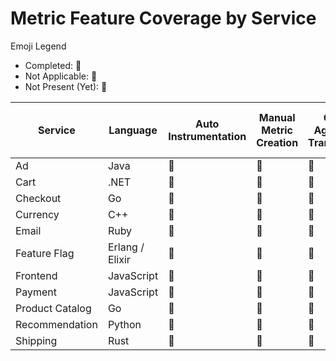 # Metric Feature Coverage by Service

Emoji Legend

- Completed: :100:
- Not Applicable: :no_bell:
- Not Present (Yet): :construction:

| Service         | Language        | Auto Instrumentation | Manual Metric Creation | Collector Agent Metric Transformation | Push Metrics   | SLO Metrics    | Multiple Manual Metric Instruments |
|-----------------|-----------------|----------------------|------------------------|---------------------------------------|----------------|----------------|------------------------------------|
| Ad              | Java            | :100:                | :construction:         | :construction:                        | :construction: | :construction: | :construction:                     |
| Cart            | .NET            | :100:                | :construction:         | :construction:                        | :construction: | :construction: | :construction:                     |
| Checkout        | Go              | :100:                | :construction:         | :construction:                        | :construction: | :construction: | :construction:                     |
| Currency        | C++             | :construction:       | :construction:         | :construction:                        | :construction: | :construction: | :construction:                     |
| Email           | Ruby            | :construction:       | :construction:         | :construction:                        | :construction: | :construction: | :construction:                     |
| Feature Flag    | Erlang / Elixir | :construction:       | :construction:         | :construction:                        | :construction: | :construction: | :construction:                     |
| Frontend        | JavaScript      | :construction:       | :construction:         | :construction:                        | :construction: | :construction: | :construction:                     |
| Payment         | JavaScript      | :construction:       | :construction:         | :construction:                        | :construction: | :construction: | :construction:                     |
| Product Catalog | Go              | :construction:       | :construction:         | :construction:                        | :construction: | :construction: | :construction:                     |
| Recommendation  | Python          | :construction:       | :100:                  | :construction:                        | :construction: | :construction: | :construction:                     |
| Shipping        | Rust            | :construction:       | :construction:         | :construction:                        | :construction: | :construction: | :construction:                     |
